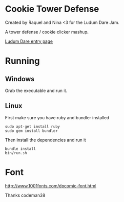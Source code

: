 # Cookie Tower Defense

Created by Raquel and Nina &lt;3 for the Ludum Dare Jam.

A tower defense / cookie clicker mashup.

[Ludum Dare entry page](https://ldjam.com/events/ludum-dare/41/$81969)

# Running

## Windows

Grab the executable and run it.

## Linux

First make sure you have ruby and bundler installed

```
sudo apt-get install ruby
sudo gem install bundler
```

Then install the dependencies and run it

```
bundle install
bin/run.sh
```

# Font

http://www.1001fonts.com/dpcomic-font.html

Thanks codeman38
